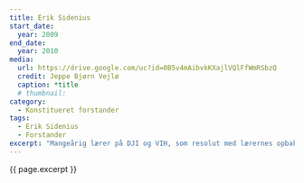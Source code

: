 ```yaml
---
title: Erik Sidenius
start_date:
  year: 2009
end_date:
  year: 2010
media: 
  url: https://drive.google.com/uc?id=0B5v4mAibvkKXajlVQlFfWmRSbzQ
  credit: Jeppe Bjørn Vejlø
  caption: *title
  # thumbnail:
category:
  - Konstitueret forstander
tags:
  - Erik Sidenius
  - Forstander
excerpt: "Mangeårig lærer på DJI og VIH, som resolut med lærernes opbakning og på bestyrelsens foranledning stabiliserede skolen gennem en vanskelig tid."
---
```


{{ page.excerpt }}
